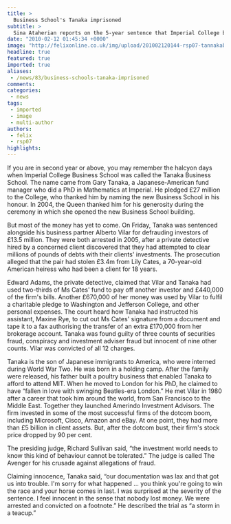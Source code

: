 ```yaml
---
title: >
  Business School's Tanaka imprisoned
subtitle: >
  Sina Ataherian reports on the 5-year sentence that Imperial College benefactor Gary Tanaka faces this week
date: "2010-02-12 01:45:34 +0000"
image: "http://felixonline.co.uk/img/upload/201002120144-rsp07-tannakab.jpg"
headline: true
featured: true
imported: true
aliases:
 - /news/83/business-schools-tanaka-imprisoned
comments:
categories:
 - news
tags:
 - imported
 - image
 - multi-author
authors:
 - felix
 - rsp07
highlights:
---
```


If you are in second year or above, you may remember the halcyon days when Imperial College Business School was called the Tanaka Business School. The name came from Gary Tanaka, a Japanese-American fund manager who did a PhD in Mathematics at Imperial. He pledged £27 million to the College, who thanked him by naming the new Business School in his honour. In 2004, the Queen thanked him for his generosity during the ceremony in which she opened the new Business School building.

But most of the money has yet to come. On Friday, Tanaka was sentenced alongside his business partner Alberto Vilar for defrauding investors of £13.5 million. They were both arrested in 2005, after a private detective hired by a concerned client discovered that they had attempted to clear millions of pounds of debts with their clients' investments. The prosecution alleged that the pair had stolen £3.4m from Lily Cates, a 70-year-old American heiress who had been a client for 18 years.

Edward Adams, the private detective, claimed that Vilar and Tanaka had used two-thirds of Ms Cates' fund to pay off another investor and £440,000 of the firm's bills. Another £670,000 of her money was used by Vilar to fulfil a charitable pledge to Washington and Jefferson College, and other personal expenses. The court heard how Tanaka had instructed his assistant, Maxine Rye, to cut out Ms Cates' signature from a document and tape it to a fax authorising the transfer of an extra £170,000 from her brokerage account. Tanaka was found guilty of three counts of securities fraud, conspiracy and investment adviser fraud but innocent of nine other counts. Vilar was convicted of all 12 charges.

Tanaka is the son of Japanese immigrants to America, who were interned during World War Two. He was born in a holding camp. After the family were released, his father built a poultry business that enabled Tanaka to afford to attend MIT. When he moved to London for his PhD, he claimed to have “fallen in love with swinging Beatles-era London.” He met Vilar in 1980 after a career that took him around the world, from San Francisco to the Middle East. Together they launched Amerindo Investment Advisors. The firm invested in some of the most successful firms of the dotcom boom, including Microsoft, Cisco, Amazon and eBay. At one point, they had more than £5 billion in client assets. But, after the dotcom bust, their firm's stock price dropped by 90 per cent.

The presiding judge, Richard Sullivan said, “the investment world needs to know this kind of behaviour cannot be tolerated.” The judge is called The Avenger for his crusade against allegations of fraud.

Claiming innocence, Tanaka said, “our documentation was lax and that got us into trouble. I'm sorry for what happened ... you think you're going to win the race and your horse comes in last. I was surprised at the severity of the sentence. I feel innocent in the sense that nobody lost money. We were arrested and convicted on a footnote.” He described the trial as “a storm in a teacup.”
